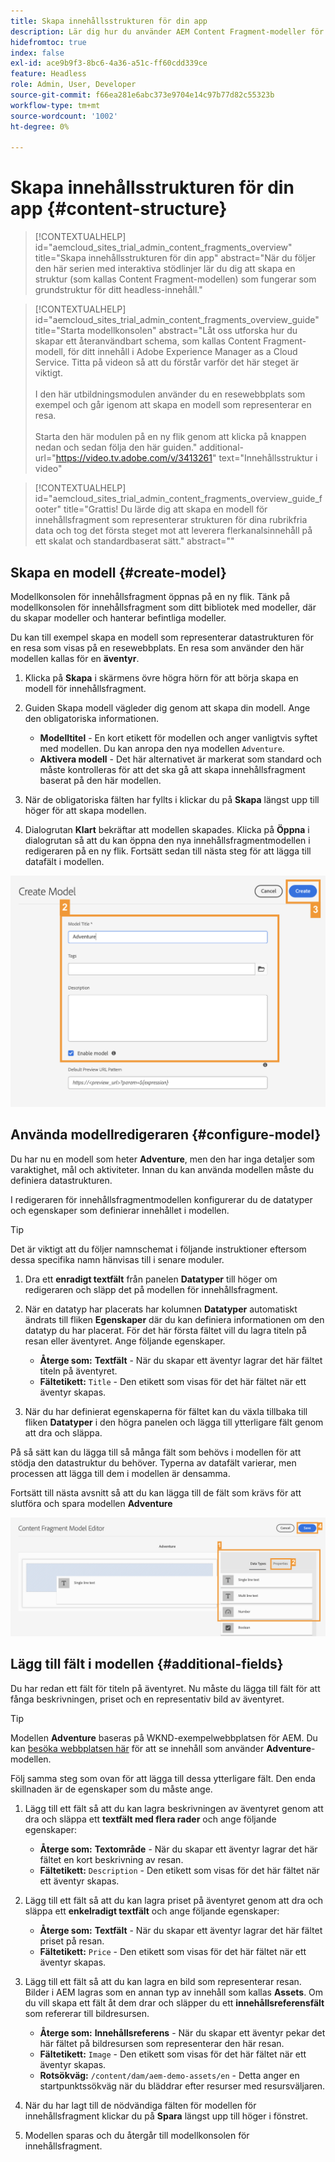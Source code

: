 ```yaml
---
title: Skapa innehållsstrukturen för din app
description: Lär dig hur du använder AEM Content Fragment-modeller för att skapa en innehållsstruktur som fungerar som grund för ditt headless-innehåll.
hidefromtoc: true
index: false
exl-id: ace9b9f3-8bc6-4a36-a51c-ff60cdd339ce
feature: Headless
role: Admin, User, Developer
source-git-commit: f66ea281e6abc373e9704e14c97b77d82c55323b
workflow-type: tm+mt
source-wordcount: '1002'
ht-degree: 0%

---
```



# Skapa innehållsstrukturen för din app {#content-structure}

>[!CONTEXTUALHELP]
>id="aemcloud_sites_trial_admin_content_fragments_overview"
>title="Skapa innehållsstrukturen för din app"
>abstract="När du följer den här serien med interaktiva stödlinjer lär du dig att skapa en struktur (som kallas Content Fragment-modellen) som fungerar som grundstruktur för ditt headless-innehåll."

>[!CONTEXTUALHELP]
>id="aemcloud_sites_trial_admin_content_fragments_overview_guide"
>title="Starta modellkonsolen"
>abstract="Låt oss utforska hur du skapar ett återanvändbart schema, som kallas Content Fragment-modell, för ditt innehåll i Adobe Experience Manager as a Cloud Service. Titta på videon så att du förstår varför det här steget är viktigt. <br><br>I den här utbildningsmodulen använder du en resewebbplats som exempel och går igenom att skapa en modell som representerar en resa.<br><br>Starta den här modulen på en ny flik genom att klicka på knappen nedan och sedan följa den här guiden."
>additional-url="https://video.tv.adobe.com/v/3413261" text="Innehållsstruktur i video"

>[!CONTEXTUALHELP]
>id="aemcloud_sites_trial_admin_content_fragments_overview_guide_footer"
>title="Grattis! Du lärde dig att skapa en modell för innehållsfragment som representerar strukturen för dina rubrikfria data och tog det första steget mot att leverera flerkanalsinnehåll på ett skalat och standardbaserat sätt."
>abstract=""

## Skapa en modell {#create-model}

Modellkonsolen för innehållsfragment öppnas på en ny flik. Tänk på modellkonsolen för innehållsfragment som ditt bibliotek med modeller, där du skapar modeller och hanterar befintliga modeller.

Du kan till exempel skapa en modell som representerar datastrukturen för en resa som visas på en resewebbplats. En resa som använder den här modellen kallas för en **äventyr**.

1. Klicka på **Skapa** i skärmens övre högra hörn för att börja skapa en modell för innehållsfragment.

1. Guiden Skapa modell vägleder dig genom att skapa din modell. Ange den obligatoriska informationen.

   * **Modelltitel** - En kort etikett för modellen och anger vanligtvis syftet med modellen. Du kan anropa den nya modellen `Adventure`.
   * **Aktivera modell** - Det här alternativet är markerat som standard och måste kontrolleras för att det ska gå att skapa innehållsfragment baserat på den här modellen.

1. När de obligatoriska fälten har fyllts i klickar du på **Skapa** längst upp till höger för att skapa modellen.

1. Dialogrutan **Klart** bekräftar att modellen skapades. Klicka på **Öppna** i dialogrutan så att du kan öppna den nya innehållsfragmentmodellen i redigeraren på en ny flik. Fortsätt sedan till nästa steg för att lägga till datafält i modellen.

![Steg 2 och 3 av att skapa en modell för innehållsfragment](assets/do-not-localize/create-model.png)

## Använda modellredigeraren {#configure-model}

Du har nu en modell som heter **Adventure**, men den har inga detaljer som varaktighet, mål och aktiviteter. Innan du kan använda modellen måste du definiera datastrukturen.

I redigeraren för innehållsfragmentmodellen konfigurerar du de datatyper och egenskaper som definierar innehållet i modellen.

>[!TIP]
>
>Det är viktigt att du följer namnschemat i följande instruktioner eftersom dessa specifika namn hänvisas till i senare moduler.

1. Dra ett **enradigt textfält** från panelen **Datatyper** till höger om redigeraren och släpp det på modellen för innehållsfragment.

1. När en datatyp har placerats har kolumnen **Datatyper** automatiskt ändrats till fliken **Egenskaper** där du kan definiera informationen om den datatyp du har placerat. För det här första fältet vill du lagra titeln på resan eller äventyret. Ange följande egenskaper.

   * **Återge som:** **Textfält** - När du skapar ett äventyr lagrar det här fältet titeln på äventyret.
   * **Fältetikett:** `Title` - Den etikett som visas för det här fältet när ett äventyr skapas.

1. När du har definierat egenskaperna för fältet kan du växla tillbaka till fliken **Datatyper** i den högra panelen och lägga till ytterligare fält genom att dra och släppa.

På så sätt kan du lägga till så många fält som behövs i modellen för att stödja den datastruktur du behöver. Typerna av datafält varierar, men processen att lägga till dem i modellen är densamma.

Fortsätt till nästa avsnitt så att du kan lägga till de fält som krävs för att slutföra och spara modellen **Adventure**

![Steg ett, två och tre av fälten läggs till i modellen](assets/do-not-localize/define-model-fields.png)

## Lägg till fält i modellen {#additional-fields}

Du har redan ett fält för titeln på äventyret. Nu måste du lägga till fält för att fånga beskrivningen, priset och en representativ bild av äventyret.

>[!TIP]
>
>Modellen **Adventure** baseras på WKND-exempelwebbplatsen för AEM. Du kan [besöka webbplatsen här](https://wknd.site/us/en/adventures/yosemite-backpacking.html) för att se innehåll som använder **Adventure**-modellen.

Följ samma steg som ovan för att lägga till dessa ytterligare fält. Den enda skillnaden är de egenskaper som du måste ange.

1. Lägg till ett fält så att du kan lagra beskrivningen av äventyret genom att dra och släppa ett **textfält med flera rader** och ange följande egenskaper:

   * **Återge som:** **Textområde** - När du skapar ett äventyr lagrar det här fältet en kort beskrivning av resan.
   * **Fältetikett:** `Description` - Den etikett som visas för det här fältet när ett äventyr skapas.

1. Lägg till ett fält så att du kan lagra priset på äventyret genom att dra och släppa ett **enkelradigt textfält** och ange följande egenskaper:

   * **Återge som:** **Textfält** - När du skapar ett äventyr lagrar det här fältet priset på resan.
   * **Fältetikett:** `Price` - Den etikett som visas för det här fältet när ett äventyr skapas.

1. Lägg till ett fält så att du kan lagra en bild som representerar resan. Bilder i AEM lagras som en annan typ av innehåll som kallas **Assets**. Om du vill skapa ett fält åt dem drar och släpper du ett **innehållsreferensfält** som refererar till bildresursen.

   * **Återge som:** **Innehållsreferens** - När du skapar ett äventyr pekar det här fältet på bildresursen som representerar den här resan.
   * **Fältetikett:** `Image` - Den etikett som visas för det här fältet när ett äventyr skapas.
   * **Rotsökväg:** `/content/dam/aem-demo-assets/en` - Detta anger en startpunktssökväg när du bläddrar efter resurser med resursväljaren.

1. När du har lagt till de nödvändiga fälten för modellen för innehållsfragment klickar du på **Spara** längst upp till höger i fönstret.

1. Modellen sparas och du återgår till modellkonsolen för innehållsfragment.
